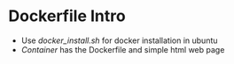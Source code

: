# Dockerfile Intro

* Use *docker_install.sh* for docker installation in ubuntu
* *Container* has the Dockerfile and simple html web page
